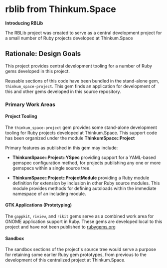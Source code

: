 rblib from Thinkum.Space
========================

**Introducing RBLib**

The RBLib project was created to serve as a central development project
for a small number of Ruby projects developed at Thinkum.Space

## Rationale: Design Goals

This project provides central development tooling for a number of Ruby
gems developed in this project.

Reusable sections of this code have been bundled in the stand-alone
gem, `thinkum_space-project`. This gem finds an application for
development of this and other gems developed in this source repository.

### Primary Work Areas

#### Project Tooling

The `thinkum_space-project` gem provides some stand-alone development
tooling for Ruby projects developed at Thinkum.Space. This support code
has been organized under the module **ThinkumSpace::Project**

Primary features as published in this gem may include:

- **ThinkumSpace::Project::YSpec** providing support for a YAML-based
  gemspec configuration method, for projects publishing any one or more
  gemspecs within a single source tree.

- **ThinkumSpace::Project::ProjectModule** providing a Ruby module
  definition for extension by inclusion in other Ruby source
  modules. This module provides methods for defining autoloads within
  the immediate namespace of an including module.

#### GTK Applications (Prototyping)

The `gappkit`, `riview`, and `rikit` gems serve as a combined work area
for GNOME application support in Ruby. These gems are developed local to
this project and have not been published to [rubygems.org][rubygems]

#### Sandbox

The sandbox sections of the project's source tree would serve a purpose for
retaining some earlier Ruby gem prototypes, from previous to the
development of this centralized project at Thinkum.Space.

[rubygems]: https://www.rubygems.org/
